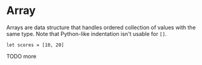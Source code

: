 # Array

Arrays are data structure that handles ordered collection of values with the same type. Note that Python-like indentation isn't usable for `[]`.

```stick
let scores = [10, 20]
```

TODO more
